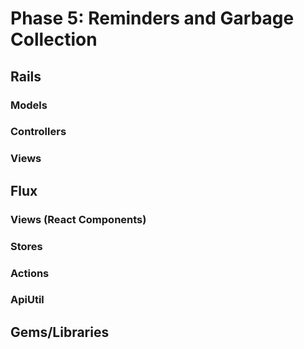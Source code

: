 # Phase 5: Reminders and Garbage Collection

## Rails
### Models

### Controllers

### Views

## Flux
### Views (React Components)


### Stores


### Actions


### ApiUtil


## Gems/Libraries
